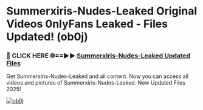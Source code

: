 # Summerxiris-Nudes-Leaked Original Videos 0nlyFans Leaked - Files Updated! (ob0j)

<h3>🔴 CLICK HERE 🌐==►► <a href="https://tinyurl.com/52m3yx9h" rel="nofollow">Summerxiris-Nudes-Leaked Updated Files</a></h3>

Get Summerxiris-Nudes-Leaked and all content. Now you can access all videos and pictures of Summerxiris-Nudes-Leaked. New Updated Files 2025!

[![ob0j](https://i.imgur.com/TnHtlc8.gif)](https://tinyurl.com/52m3yx9h)
